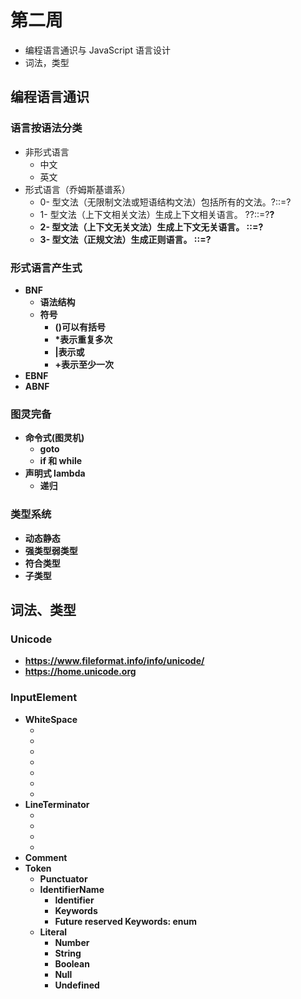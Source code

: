 # 第二周

- 编程语言通识与 JavaScript 语言设计
- 词法，类型



## 编程语言通识

### 语言按语法分类

+ 非形式语言
  - 中文
  - 英文
+ 形式语言（乔姆斯基谱系）
  + 0- 型文法（无限制文法或短语结构文法）包括所有的文法。?::=?
  + 1- 型文法（上下文相关文法）生成上下文相关语言。 ?<A>?::=?<B>?
  + 2- 型文法（上下文无关文法）生成上下文无关语言。 <A>::=?
  + 3- 型文法（正规文法）生成正则语言。 <A>::=<A>?


### 形式语言产生式

+ BNF
  - 语法结构
  - 符号
    - ()可以有括号
    - *表示重复多次
    - |表示或
    - +表示至少一次
+ EBNF
+ ABNF


### 图灵完备

+ 命令式(图灵机)
  - goto
  - if 和 while
+ 声明式 lambda
  - 递归

### 类型系统

+ 动态静态
+ 强类型弱类型
+ 符合类型
+ 子类型



## 词法、类型

### Unicode

+ https://www.fileformat.info/info/unicode/
+ https://home.unicode.org

### InputElement

+ WhiteSpace
  - <TAB>
  - <VT>
  - <FF>
  - <SP>
  - <NBSP>
  - <ZWNBSP>
  - <USP>
+ LineTerminator
  - <LF>
  - <CR>
  - <LS>
  - <PS>
+ Comment
+ Token
  - Punctuator
  - IdentifierName
    - Identifier
    - Keywords
    - Future reserved Keywords: enum
  - Literal
    - Number
    - String
    - Boolean
    - Null
    - Undefined

